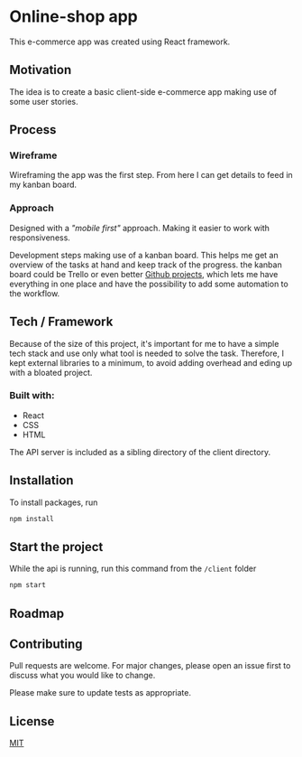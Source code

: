 # Online-shop app

This e-commerce app was created using React framework.

## Motivation

The idea is to create a basic client-side e-commerce app making use of some user stories.

## Process

### Wireframe

Wireframing the app was the first step. From here I can get details to feed in my kanban board.

### Approach

Designed with a _"mobile first"_ approach. Making it easier to work with responsiveness.

Development steps making use of a kanban board. This helps me get an overview of the tasks at hand and keep track of the progress. the kanban board could be Trello or even better [Github projects](https://github.com/carlos-ch/online-shop/projects), which lets me have everything in one place and have the possibility to add some automation to the workflow.

## Tech / Framework

Because of the size of this project, it's important for me to have a simple tech stack and use only what tool is needed to solve the task. Therefore, I kept external libraries to a minimum, to avoid adding overhead and eding up with a bloated project.

### Built with:

- React
- CSS
- HTML

The API server is included as a sibling directory of the client directory.

## Installation

To install packages, run

```bash
npm install
```

## Start the project

While the api is running, run this command from the `/client` folder

```bash
npm start
```

## Roadmap

## Contributing

Pull requests are welcome. For major changes, please open an issue first to discuss what you would like to change.

Please make sure to update tests as appropriate.

## License

[MIT](https://choosealicense.com/licenses/mit/)
